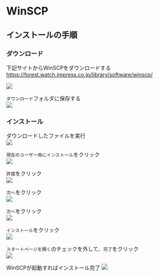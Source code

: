# WinSCP

## インストールの手順

### ダウンロード

下記サイトからWinSCPをダウンロードする  
https://forest.watch.impress.co.jp/library/software/winscp/

![](images/001.png)

`ダウンロード`フォルダに保存する  
![](images/002.png)

### インストール

ダウンロードしたファイルを実行  
![](images/003.png)

`現在のユーザー用にインストール`をクリック  
![](images/004.png)

`許諾`をクリック  
![](images/005.png)

`次へ`をクリック  
![](images/006.png)

`次へ`をクリック  
![](images/007.png)

`インストール`をクリック  
![](images/008.png)

`スタートページを開く`のチェックを外して、`完了`をクリック  
![](images/010.png)

WinSCPが起動すればインストール完了
![](images/011.png)
